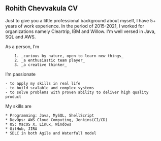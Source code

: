 ## Rohith Chevvakula CV

Just to give you a little professional background about myself, I have 5+ years of work experience.
In the period of 2015-2021, I worked for organizations namely Cleartrip, IBM and Willow. I'm well versed in Java, SQL and AWS.  

As a person, I’m
```
    1. _curious by nature, open to learn new things_
    2. _a enthusiastic team player_
    3. _a creative thinker_
```
I’m passionate

	- to apply my skills in real life
	- to build scalable and complex systems
	- to solve problems with proven ability to deliver high quality product

My skills are

	* Programming: Java, MySQL, ShellScript
	* DevOps: AWS Cloud Computing, Jenkins(CI/CD)
	* OS: MacOS X, Linux, Windows	
	* GitHub, JIRA
	* SDLC in both Agile and Waterfall model
